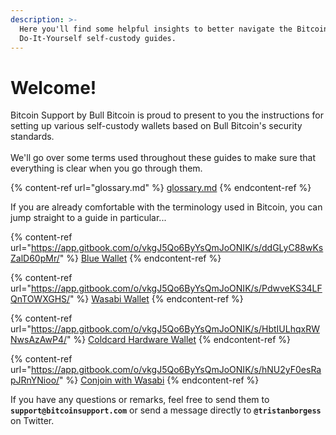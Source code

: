 ```yaml
---
description: >-
  Here you'll find some helpful insights to better navigate the Bitcoin Support
  Do-It-Yourself self-custody guides.
---
```


# Welcome!

Bitcoin Support by Bull Bitcoin is proud to present to you the instructions for setting up various self-custody wallets based on Bull Bitcoin's security standards. \
\
We'll go over some terms used throughout these guides to make sure that everything is clear when you go through them.&#x20;

{% content-ref url="glossary.md" %}
[glossary.md](glossary.md)
{% endcontent-ref %}

If you are already comfortable with the terminology used in Bitcoin, you can jump straight to a guide in particular...

{% content-ref url="https://app.gitbook.com/o/vkgJ5Qo6ByYsQmJoONIK/s/ddGLyC88wKsZalD60pMr/" %}
[Blue Wallet](https://app.gitbook.com/o/vkgJ5Qo6ByYsQmJoONIK/s/ddGLyC88wKsZalD60pMr/)
{% endcontent-ref %}

{% content-ref url="https://app.gitbook.com/o/vkgJ5Qo6ByYsQmJoONIK/s/PdwveKS34LFQnTOWXGHS/" %}
[Wasabi Wallet](https://app.gitbook.com/o/vkgJ5Qo6ByYsQmJoONIK/s/PdwveKS34LFQnTOWXGHS/)
{% endcontent-ref %}

{% content-ref url="https://app.gitbook.com/o/vkgJ5Qo6ByYsQmJoONIK/s/HbtIULhqxRWNwsAzAwP4/" %}
[Coldcard Hardware Wallet](https://app.gitbook.com/o/vkgJ5Qo6ByYsQmJoONIK/s/HbtIULhqxRWNwsAzAwP4/)
{% endcontent-ref %}

{% content-ref url="https://app.gitbook.com/o/vkgJ5Qo6ByYsQmJoONIK/s/hNU2yF0esRapJRnYNioo/" %}
[Conjoin with Wasabi](https://app.gitbook.com/o/vkgJ5Qo6ByYsQmJoONIK/s/hNU2yF0esRapJRnYNioo/)
{% endcontent-ref %}

If you have any questions or remarks, feel free to send them to **`support@bitcoinsupport.com`** or send a message directly to **`@tristanborgess`** on Twitter.&#x20;
